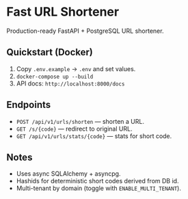 # Fast URL Shortener

Production-ready FastAPI + PostgreSQL URL shortener.

## Quickstart (Docker)
1. Copy `.env.example` → `.env` and set values.
2. `docker-compose up --build`
3. API docs: `http://localhost:8000/docs`

## Endpoints
- `POST /api/v1/urls/shorten` — shorten a URL.
- `GET /s/{code}` — redirect to original URL.
- `GET /api/v1/urls/stats/{code}` — stats for short code.

## Notes
- Uses async SQLAlchemy + asyncpg.
- Hashids for deterministic short codes derived from DB id.
- Multi-tenant by domain (toggle with `ENABLE_MULTI_TENANT`).

